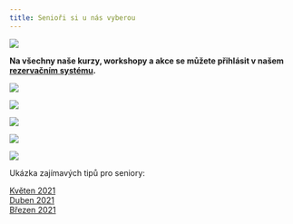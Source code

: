 ```yaml
---
title: Senioři si u nás vyberou
---
```

![](/images/uploads/senior_web-1-.jpg)

**Na všechny naše kurzy, workshopy a akce se můžete přihlásit v našem [rezervačním systému](https://vigvam.webooker.eu/).**

![](/images/uploads/web_aj_senior.jpg)

![](/images/uploads/face.jpg)

![](/images/uploads/baner_hormonalka-3-.jpg)

![](/images/uploads/baner_pamet_vig-1-.jpg)

![](/images/uploads/0001-22-.jpg)

Ukázka zajímavých tipů pro seniory:

[Květen 2021](/docs/tipy-seniori-2021-05.pdf)\
[Duben 2021](/docs/tipy-seniori-2021-04.pdf)\
[Březen 2021](/docs/tipy-seniori-2021-03.pdf)